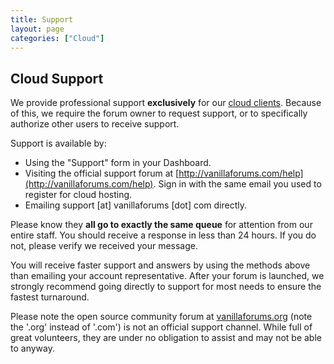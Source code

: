 ```yaml
---
title: Support
layout: page
categories: ["Cloud"]
---
```


## Cloud Support

We provide professional support **exclusively** for our [cloud clients](http://vanillaforums.com/plans). Because of this, we require the forum owner to request support, or to specifically authorize other users to receive support.

Support is available by:

* Using the "Support" form in your Dashboard.
* Visiting the official support forum at [http://vanillaforums.com/help](http://vanillaforums.com/help). Sign in with the same email you used to register for cloud hosting.
* Emailing support [at] vanillaforums [dot] com directly.

Please know they **all go to exactly the same queue** for attention from our entire staff. You should receive a response in less than 24 hours. If you do not, please verify we received your message.

You will receive faster support and answers by using the methods above than emailing your account representative. After your forum is launched, we strongly recommend going directly to support for most needs to ensure the fastest turnaround.

Please note the open source community forum at [vanillaforums.org](http://vanillaforums.org) (note the '.org' instead of '.com') is not an official support channel. While full of great volunteers, they are under no obligation to assist and may not be able to anyway.
